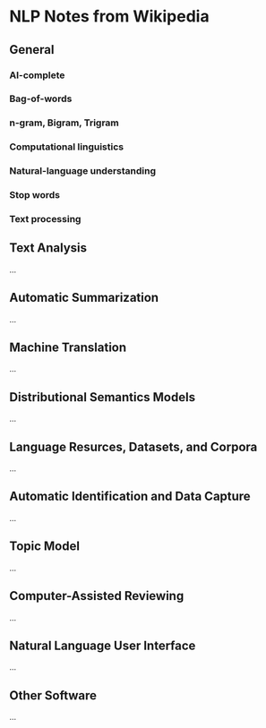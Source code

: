 # NLP Notes from Wikipedia

## General

### AI-complete

### Bag-of-words

### n-gram, Bigram, Trigram

### Computational linguistics

### Natural-language understanding

### Stop words

### Text processing

## Text Analysis

...

## Automatic Summarization

...

## Machine Translation

...

## Distributional Semantics Models

...

## Language Resurces, Datasets, and Corpora

...

## Automatic Identification and Data Capture

...

## Topic Model

...

## Computer-Assisted Reviewing

...

## Natural Language User Interface

...

## Other Software

...
